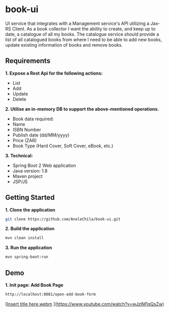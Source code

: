 # book-ui
UI service that integrates with a Management service's API utilizing a Jax-RS Client.
As a book collector I want the ability to create, and keep up to date, a catalogue of all my books. The catalogue service should provide a list of all catalogued books from where I need to be able to add new books, update existing information of books and remove books.


## Requirements

**1. Expose a Rest Api for the following actions:**
- List 
- Add
- Update
- Delete


**2. Utilise an in-memory DB to support the above-mentioned operations.**
- Book data required:
- Name
- ISBN Number
- Publish date (dd/MM/yyyy)
- Price (ZAR)
- Book Type (Hard Cover, Soft Cover, eBook, etc.)

**3. Technical:**
- Spring Boot 2 Web application
- Java version: 1.8
- Maven project
- JSP/JS 


## Getting Started

**1. Clone the application**

```bash
git clone https://github.com/AneleChila/book-ui.git
```
**2. Build the application**

```bash
mvn clean install
```

**3. Run the application**

```bash
mvn spring-boot:run
```
## Demo

**1. Init page: Add Book Page**

```bash
http://localhost:8081/open-add-book-form
```
[[Insert title here.webm](https://user-images.githubusercontent.com/40594521/183520687-5c16f2dc-e57c-4015-b3ab-f2591a276e1f.webm)
](https://www.youtube.com/watch?v=wJzIM1qQsZw)
